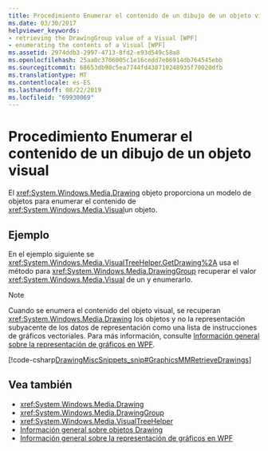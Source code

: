 ```yaml
---
title: Procedimiento Enumerar el contenido de un dibujo de un objeto visual
ms.date: 03/30/2017
helpviewer_keywords:
- retrieving the DrawingGroup value of a Visual [WPF]
- enumerating the contents of a Visual [WPF]
ms.assetid: 2974ddb3-2997-4713-8fd2-e93d549c58a8
ms.openlocfilehash: 25aa0c3706005c1e16cedd7e06914db764545ebb
ms.sourcegitcommit: 68653db98c5ea7744fd438710248935f70020dfb
ms.translationtype: MT
ms.contentlocale: es-ES
ms.lasthandoff: 08/22/2019
ms.locfileid: "69930069"
---
```

# <a name="how-to-enumerate-drawing-content-of-a-visual"></a>Procedimiento Enumerar el contenido de un dibujo de un objeto visual
El <xref:System.Windows.Media.Drawing> objeto proporciona un modelo de objetos para enumerar el contenido de <xref:System.Windows.Media.Visual>un objeto.  
  
## <a name="example"></a>Ejemplo  
 En el ejemplo siguiente se <xref:System.Windows.Media.VisualTreeHelper.GetDrawing%2A> usa el método para <xref:System.Windows.Media.DrawingGroup> recuperar el valor <xref:System.Windows.Media.Visual> de un y enumerarlo.  
  
> [!NOTE]
> Cuando se enumera el contenido del objeto visual, se recuperan <xref:System.Windows.Media.Drawing> los objetos y no la representación subyacente de los datos de representación como una lista de instrucciones de gráficos vectoriales. Para más información, consulte [Información general sobre la representación de gráficos en WPF](wpf-graphics-rendering-overview.md).  
  
 [!code-csharp[DrawingMiscSnippets_snip#GraphicsMMRetrieveDrawings](~/samples/snippets/csharp/VS_Snippets_Wpf/DrawingMiscSnippets_snip/CSharp/EnumerateDrawingsExample.xaml.cs#graphicsmmretrievedrawings)]  
  
## <a name="see-also"></a>Vea también

- <xref:System.Windows.Media.Drawing>
- <xref:System.Windows.Media.DrawingGroup>
- <xref:System.Windows.Media.VisualTreeHelper>
- [Información general sobre objetos Drawing](drawing-objects-overview.md)
- [Información general sobre la representación de gráficos en WPF](wpf-graphics-rendering-overview.md)
